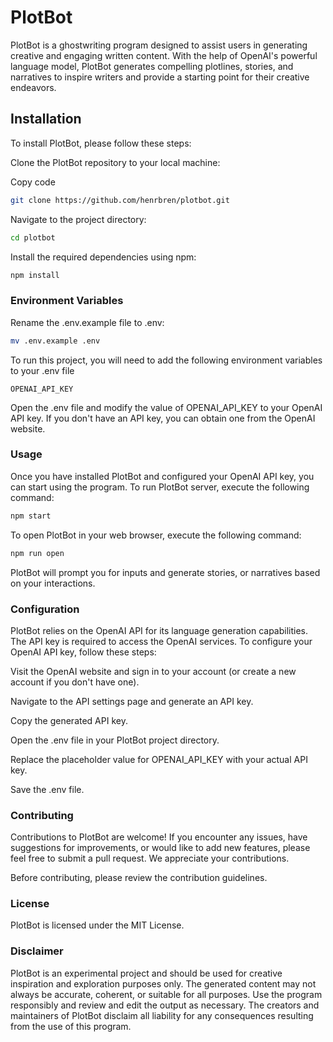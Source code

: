 # PlotBot

PlotBot is a ghostwriting program designed to assist users in generating creative and engaging written content. With the help of OpenAI's powerful language model, PlotBot generates compelling plotlines, stories, and narratives to inspire writers and provide a starting point for their creative endeavors.

## Installation

To install PlotBot, please follow these steps:

Clone the PlotBot repository to your local machine:

Copy code

```bash
git clone https://github.com/henrbren/plotbot.git
```

Navigate to the project directory:

```bash
cd plotbot
```

Install the required dependencies using npm:

```bash
npm install
```

### Environment Variables

Rename the .env.example file to .env:

```bash
mv .env.example .env
```

To run this project, you will need to add the following environment variables to your .env file

`OPENAI_API_KEY`

Open the .env file and modify the value of OPENAI_API_KEY to your OpenAI API key. If you don't have an API key, you can obtain one from the OpenAI website.

### Usage

Once you have installed PlotBot and configured your OpenAI API key, you can start using the program. To run PlotBot server, execute the following command:

```bash
npm start
```

To open PlotBot in your web browser, execute the following command:

```bash
npm run open
```

PlotBot will prompt you for inputs and generate stories, or narratives based on your interactions.

### Configuration

PlotBot relies on the OpenAI API for its language generation capabilities. The API key is required to access the OpenAI services. To configure your OpenAI API key, follow these steps:

Visit the OpenAI website and sign in to your account (or create a new account if you don't have one).

Navigate to the API settings page and generate an API key.

Copy the generated API key.

Open the .env file in your PlotBot project directory.

Replace the placeholder value for OPENAI_API_KEY with your actual API key.

Save the .env file.

### Contributing

Contributions to PlotBot are welcome! If you encounter any issues, have suggestions for improvements, or would like to add new features, please feel free to submit a pull request. We appreciate your contributions.

Before contributing, please review the contribution guidelines.

### License

PlotBot is licensed under the MIT License.

### Disclaimer

PlotBot is an experimental project and should be used for creative inspiration and exploration purposes only. The generated content may not always be accurate, coherent, or suitable for all purposes. Use the program responsibly and review and edit the output as necessary. The creators and maintainers of PlotBot disclaim all liability for any consequences resulting from the use of this program.

